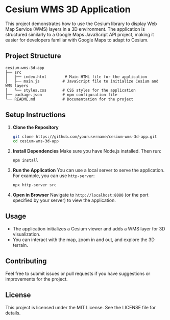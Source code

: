 # Cesium WMS 3D Application

This project demonstrates how to use the Cesium library to display Web Map Service (WMS) layers in a 3D environment. The application is structured similarly to a Google Maps JavaScript API project, making it easier for developers familiar with Google Maps to adapt to Cesium.

## Project Structure

```
cesium-wms-3d-app
├── src
│   ├── index.html        # Main HTML file for the application
│   ├── main.js          # JavaScript file to initialize Cesium and WMS layers
│   └── styles.css       # CSS styles for the application
├── package.json         # npm configuration file
└── README.md            # Documentation for the project
```

## Setup Instructions

1. **Clone the Repository**
   ```bash
   git clone https://github.com/yourusername/cesium-wms-3d-app.git
   cd cesium-wms-3d-app
   ```

2. **Install Dependencies**
   Make sure you have Node.js installed. Then run:
   ```bash
   npm install
   ```

3. **Run the Application**
   You can use a local server to serve the application. For example, you can use `http-server`:
   ```bash
   npx http-server src
   ```

4. **Open in Browser**
   Navigate to `http://localhost:8080` (or the port specified by your server) to view the application.

## Usage

- The application initializes a Cesium viewer and adds a WMS layer for 3D visualization.
- You can interact with the map, zoom in and out, and explore the 3D terrain.

## Contributing

Feel free to submit issues or pull requests if you have suggestions or improvements for the project.

## License

This project is licensed under the MIT License. See the LICENSE file for details.